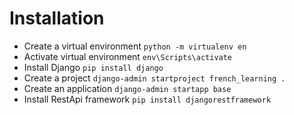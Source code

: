 # Installation
* Create a virtual environment `python -m virtualenv en`
* Activate virtual environment `env\Scripts\activate`
* Install Django `pip install django`
* Create a project `django-admin startproject french_learning .`
* Create an application `django-admin startapp base`
* Install RestApi framework `pip install djangorestframework`

